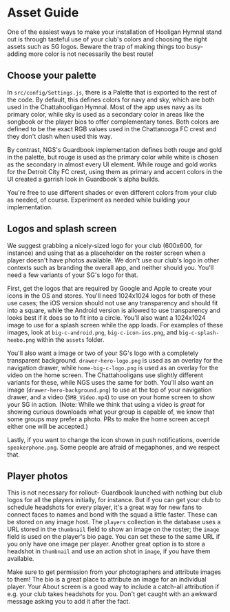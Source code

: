 # Asset Guide

One of the easiest ways to make your installation of Hooligan Hymnal stand out is through tasteful use of your club's colors and choosing the right assets such as SG logos. Beware the trap of making things too busy- adding more color is not necessarily the best route!

## Choose your palette

In `src/config/Settings.js`, there is a Palette that is exported to the rest of the code. By default, this defines colors for navy and sky, which are both used in the Chattahooligan Hymnal. Most of the app uses navy as its primary color, while sky is used as a secondary color in areas like the songbook or the player bios to offer complementary tones. Both colors are defined to be the exact RGB values used in the Chattanooga FC crest and they don't clash when used this way.

By contrast, NGS's Guardbook implementation defines both rouge and gold in the palette, but rouge is used as the primary color while white is chosen as the secondary in almost every UI element. While rouge and gold works for the Detroit City FC crest, using them as primary and accent colors in the UI created a garrish look in Guardbook's alpha builds.

You're free to use different shades or even different colors from your club as needed, of course. Experiment as needed while building your implementation.

## Logos and splash screen

We suggest grabbing a nicely-sized logo for your club (600x600, for instance) and using that as a placeholder on the roster screen when a player doesn't have photos available. We don't use our club's logo in other contexts such as branding the overall app, and neither should you. You'll need a few variants of your SG's logo for that.

First, get the logos that are required by Google and Apple to create your icons in the OS and stores. You'll need 1024x1024 logos for both of these use cases; the iOS version should not use any transparency and should fit into a square, while the Android version is allowed to use transparency and looks best if it does so to fit into a circle. You'll also want a 1024x1024 image to use for a splash screen while the app loads. For examples of these images, look at `big-c-android.png`, `big-c-icon-ios.png`, and `big-c-splash-heebo.png` within the `assets` folder.

You'll also want a image or two of your SG's logo with a completely transparent background. `drawer-hero-logo.png` is used as an overlay for the navigation drawer, while `home-big-c-logo.png` is used as an overlay for the video on the home screen. The Chattahooligans use slightly different variants for these, while NGS uses the same for both. You'll also want an image (`drawer-hero-background.png`) to use at the top of your navigation drawer, and a video (`5MB_Video.mp4`) to use on your home screen to show your SG in action. (Note: While we think that using a video is _great_ for showing curious downloads what your group is capable of, we know that some groups may prefer a photo. PRs to make the home screen accept either one will be accepted.)

Lastly, if you want to change the icon shown in push notifications, override `speakerphone.png`. Some people are afraid of megaphones, and we respect that.

## Player photos

This is not necessary for rollout- Guardbook launched with nothing but club logos for all the players initially, for instance. But if you can get your club to schedule headshots for every player, it's a great way for new fans to connect faces to names and bond with the squad a little faster. These can be stored on any image host. The `players` collection in the database uses a URL stored in the `thumbnail` field to show an image on the roster; the `image` field is used on the player's bio page. You can set these to the same URL if you only have one image per player. Another great option is to store a headshot in `thumbnail` and use an action shot in `image`, if you have them available.

Make sure to get permission from your photographers and attribute images to them! The bio is a great place to attribute an image for an individual player. Your About screen is a good way to include a catch-all attribution if e.g. your club takes headshots for you. Don't get caught with an awkward message asking you to add it after the fact.